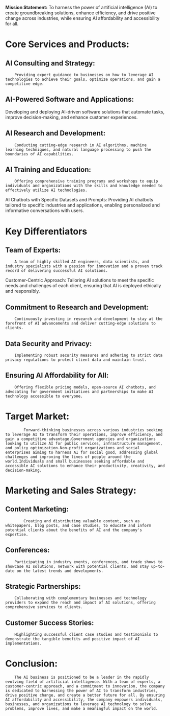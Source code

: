 **Mission Statement:**
To harness the power of artificial intelligence (AI) to create groundbreaking solutions, enhance efficiency, and drive positive change across industries, while ensuring AI affordability and accessibility for all.

# Core Services and Products:
## AI Consulting and Strategy: 
		Providing expert guidance to businesses on how to leverage AI technologies to achieve their goals, optimize operations, and gain a competitive edge.

## AI-Powered Software and Applications: 
Developing and deploying AI-driven software solutions that automate tasks, improve decision-making, and enhance customer experiences.

## AI Research and Development: 
		Conducting cutting-edge research in AI algorithms, machine learning techniques, and natural language processing to push the boundaries of AI capabilities.

## AI Training and Education: 
		Offering comprehensive training programs and workshops to equip individuals and organizations with the skills and knowledge needed to effectively utilize AI technologies.
AI Chatbots with Specific Datasets and Prompts: Providing AI chatbots tailored to specific industries and applications, enabling personalized and informative conversations with users.

# Key Differentiators
## Team of Experts:
 		A team of highly skilled AI engineers, data scientists, and industry specialists with a passion for innovation and a proven track record of delivering successful AI solutions.
Customer-Centric Approach: Tailoring AI solutions to meet the specific needs and challenges of each client, ensuring that AI is deployed ethically and responsibly.

## Commitment to Research and Development:
		Continuously investing in research and development to stay at the forefront of AI advancements and deliver cutting-edge solutions to clients.

## Data Security and Privacy: 
		Implementing robust security measures and adhering to strict data privacy regulations to protect client data and maintain trust.

## Ensuring AI Affordability for All: 
		Offering flexible pricing models, open-source AI chatbots, and advocating for government initiatives and partnerships to make AI technology accessible to everyone.

# Target Market:
			Forward-thinking businesses across various industries seeking to leverage AI to transform their operations, improve efficiency, and gain a competitive advantage.Government agencies and organizations looking to utilize AI for public services, infrastructure management, and policy optimization.Non-profit organizations and social enterprises aiming to harness AI for social good, addressing global challenges and improving the lives of people around the world.Individuals and small businesses seeking affordable and accessible AI solutions to enhance their productivity, creativity, and decision-making.

# Marketing and Sales Strategy:
## Content Marketing:
			Creating and distributing valuable content, such as whitepapers, blog posts, and case studies, to educate and inform potential clients about the benefits of AI and the company's expertise.

## Conferences:
		Participating in industry events, conferences, and trade shows to showcase AI solutions, network with potential clients, and stay up-to-date on the latest trends and developments.

## Strategic Partnerships:
		Collaborating with complementary businesses and technology providers to expand the reach and impact of AI solutions, offering comprehensive services to clients.

## Customer Success Stories:
		Highlighting successful client case studies and testimonials to demonstrate the tangible benefits and positive impact of AI implementations.

# Conclusion:
		The AI business is positioned to be a leader in the rapidly evolving field of artificial intelligence. With a team of experts, a customer-centric approach, and a commitment to innovation, the company is dedicated to harnessing the power of AI to transform industries, drive positive change, and create a better future for all. By ensuring AI affordability and accessibility, the company empowers individuals, businesses, and organizations to leverage AI technology to solve problems, improve lives, and make a meaningful impact on the world.
